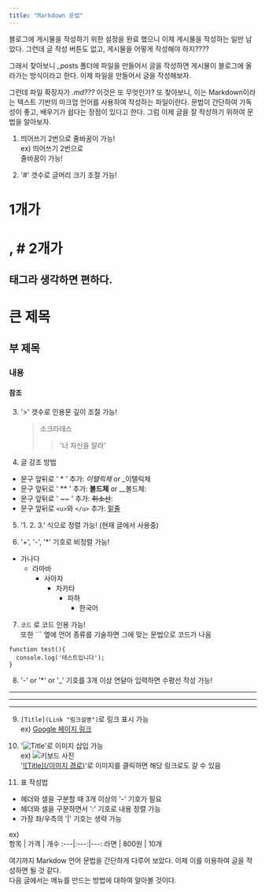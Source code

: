 ```yaml
---
title: "Markdown 문법"
---
```


블로그에 게시물을 작성하기 위한 설정을 완료 했으니 이제 게시물을 작성하는 일만 남았다.
그런데 글 작성 버튼도 없고, 게시물을 어떻게 작성해야 하지????

그래서 찾아보니 _posts 폴더에 파일을 만들어서 글을 작성하면 게시물이 블로그에 올라가는 방식이라고 한다.
이제 파일을 만들어서 글을 작성해보자.

그런데 파일 확장자가 *.md???* 이것은 또 무엇인가?
또 찾아보니, 이는 Markdown이라는 텍스트 기반의 마크업 언어를 사용하여 작성하는 파일이란다.
문법이 간단하여 가독성이 좋고, 배우기가 쉽다는 장점이 있다고 한다.
그럼 이제 글을 잘 작성하기 위하여 문법을 알아보자.

1. 띄어쓰기 2번으로 줄바꿈이 가능!  
ex) 띄어쓰기 2번으로  
    줄바꿈이 가능!

2. '#' 갯수로 글머리 크기 조절 가능!  
# 1개가 <h1>, # 2개가 <h2> 태그라 생각하면 편하다.  
# 큰 제목  
## 부 제목  
### 내용  
#### 참조
   
3. '>' 갯수로 인용문 깊이 조절 가능!  
    > 소크라테스
    >> '너 자신을 알라'

4. 글 강조 방법  
- 문구 앞뒤로 ' * ' 추가: *이탤릭체* or _이탤릭체
- 문구 앞뒤로 ' ** ' 추가: **볼드체** or __볼드체: 
- 문구 앞뒤로 ' ~~ ' 추가: ~~취소선~~: 
- 문구 앞뒤로 `<u>`와 `</u>` 추가: <u>밑줄</u>

5. '1. 2. 3.' 식으로 정렬 가능! (현재 글에서 사용중)  

6. '+', '-', '*' 기호로 비정렬 가능!  
+ 가나다
  + 라마바
    - 사아자
      - 차카타
        * 파하
          * 한국어

7. ``` 코드 ``` 로 코드 인용 가능!  
   또한 ``` 옆에 언어 종류를 기술하면 그에 맞는 문법으로 코드가 나옴
   
```javaxcript
function test(){
  console.log('테스트입니다');
}
```
    
8. '-' or '*' or '_' 기호를 3개 이상 연달아 입력하면 수평선 작성 가능!  
----------------------
**********************
______________________

9. ```[Title](Link "링크설명")```로 링크 표시 가능  
   ex) [Google 페이지 링크](https://google.com "구글 페이지")
   
10. '![Title](Link "이미지 설명")'로 이미지 삽입 가능  
   ex) ![키보드 사진](https://devinlife.com/assets/images/bio-photo-keyboard-small.jpg "키보드 사이미지")  
   '[![Title](/이미지 경로)](Link)'로 이미지를 클릭하면 해당 링크로도 갈 수 있음
   
11. 표 작성법  
- 헤더와 셀을 구분할 때 3개 이상의 '-' 기호가 필요
- 헤더와 셀을 구분하면서 ':' 기호로 내용 정렬 가능
- 가장 좌/우측의 '|' 기호는 생략 가능  

ex)  
 항목 | 가격 | 개수 
:---|:---:|---:
 라면 | 800원 | 10개 


여기까지 Markdow 언어 문법을 간단하게 다루어 보았다.
이제 이를 이용하여 글을 작성하면 될 것 같다.  
다음 글에서는 메뉴를 만드는 방법에 대하여 알아볼 것이다.
